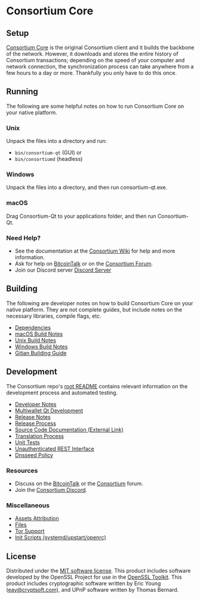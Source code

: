 Consortium Core
=============

Setup
---------------------
[Consortium Core](http://consortium.org/wallet) is the original Consortium client and it builds the backbone of the network. However, it downloads and stores the entire history of Consortium transactions; depending on the speed of your computer and network connection, the synchronization process can take anywhere from a few hours to a day or more. Thankfully you only have to do this once.

Running
---------------------
The following are some helpful notes on how to run Consortium Core on your native platform.

### Unix

Unpack the files into a directory and run:

- `bin/consortium-qt` (GUI) or
- `bin/consortiumd` (headless)

### Windows

Unpack the files into a directory, and then run consortium-qt.exe.

### macOS

Drag Consortium-Qt to your applications folder, and then run Consortium-Qt.

### Need Help?

* See the documentation at the [Consortium Wiki](https://github.com/Consortium-Project/Consortium/wiki)
for help and more information.
* Ask for help on [BitcoinTalk](https://bitcointalk.org/index.php?topic=1262920.0) or on the [Consortium Forum](http://forum.consortium.org/).
* Join our Discord server [Discord Server](https://discord.consortium.org)

Building
---------------------
The following are developer notes on how to build Consortium Core on your native platform. They are not complete guides, but include notes on the necessary libraries, compile flags, etc.

- [Dependencies](dependencies.md)
- [macOS Build Notes](build-osx.md)
- [Unix Build Notes](build-unix.md)
- [Windows Build Notes](build-windows.md)
- [Gitian Building Guide](gitian-building.md)

Development
---------------------
The Consortium repo's [root README](/README.md) contains relevant information on the development process and automated testing.

- [Developer Notes](developer-notes.md)
- [Multiwallet Qt Development](multiwallet-qt.md)
- [Release Notes](release-notes.md)
- [Release Process](release-process.md)
- [Source Code Documentation (External Link)](https://www.fuzzbawls.pw/consortium/doxygen/)
- [Translation Process](translation_process.md)
- [Unit Tests](unit-tests.md)
- [Unauthenticated REST Interface](REST-interface.md)
- [Dnsseed Policy](dnsseed-policy.md)

### Resources
* Discuss on the [BitcoinTalk](https://bitcointalk.org/index.php?topic=1262920.0) or the [Consortium](http://forum.consortium.org/) forum.
* Join the [Consortium Discord](https://discord.consortium.org).

### Miscellaneous
- [Assets Attribution](assets-attribution.md)
- [Files](files.md)
- [Tor Support](tor.md)
- [Init Scripts (systemd/upstart/openrc)](init.md)

License
---------------------
Distributed under the [MIT software license](/COPYING).
This product includes software developed by the OpenSSL Project for use in the [OpenSSL Toolkit](https://www.openssl.org/). This product includes
cryptographic software written by Eric Young ([eay@cryptsoft.com](mailto:eay@cryptsoft.com)), and UPnP software written by Thomas Bernard.
